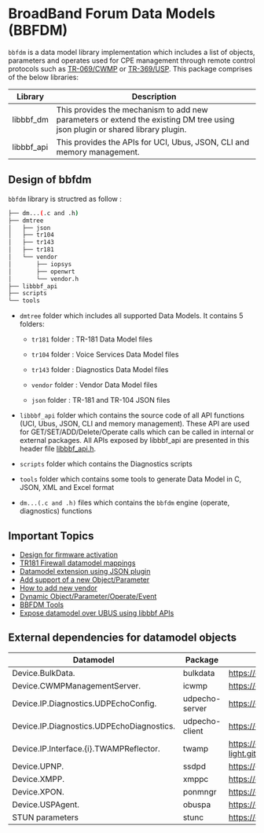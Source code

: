 # BroadBand Forum Data Models (BBFDM)

`bbfdm` is a data model library implementation which includes a list of objects, parameters and operates used for CPE management through remote control protocols such as [TR-069/CWMP](https://cwmp-data-models.broadband-forum.org/) or [TR-369/USP](https://usp.technology/).
This package comprises of the below libraries:

| Library |                    Description                    |
| ------- | ------------------------------------------------- |
| libbbf_dm | This provides the mechanism to add new parameters or extend the existing DM tree using json plugin or shared library plugin. |
| libbbf_api | This provides the APIs for UCI, Ubus, JSON, CLI and memory management. |

## Design of bbfdm

`bbfdm` library is structred as follow :


```bash
├── dm...(.c and .h)
├── dmtree
│   ├── json
│   ├── tr104
│   ├── tr143
│   ├── tr181
│   └── vendor
│       ├── iopsys
│       ├── openwrt
│       └── vendor.h
├── libbbf_api
├── scripts
└── tools
```

- `dmtree` folder which includes all supported Data Models. It contains 5 folders:

	- `tr181` folder : TR-181 Data Model files

	- `tr104` folder : Voice Services Data Model files

	- `tr143` folder : Diagnostics Data Model files

	- `vendor` folder : Vendor Data Model files

	- `json` folder : TR-181 and TR-104 JSON files

- `libbbf_api` folder which contains the source code of all API functions (UCI, Ubus, JSON, CLI and memory management). These API are used for GET/SET/ADD/Delete/Operate calls which can be called in internal or external packages.
All APIs exposed by libbbf_api are presented in this header file [libbbf_api.h](https://dev.iopsys.eu/iopsys/bbf/-/tree/devel/libbbf_api/include/libbbf_api.h).

- `scripts` folder which contains the Diagnostics scripts

- `tools` folder which contains some tools to generate Data Model in C, JSON, XML and Excel format

- `dm...(.c and .h)` files which contains the `bbfdm` engine (operate, diagnostics) functions


## Important Topics
* [Design for firmware activation](./docs/guide/activate_firmware.md)
* [TR181 Firewall datamodel mappings](./docs/guide/firewall.md)
* [Datamodel extension using JSON plugin](./docs/guide/json_plugin_v1.md)
* [Add support of a new Object/Parameter](./docs/guide/obj_param_extension.md)
* [How to add new vendor](./docs/guide/vendor.md)
* [Dynamic Object/Parameter/Operate/Event](./docs/guide/dynamic_dm.md)
* [BBFDM Tools](./docs/guide/tools.md)
* [Expose datamodel over UBUS using libbbf APIs](./docs/guide/dm_expose_over_ubus.md)


## External dependencies for datamodel objects

| Datamodel                                | Package        | Link                                         |
| ---------------------------------------- | -------------- | -------------------------------------------- |
| Device.BulkData.                         | bulkdata       | https://dev.iopsys.eu/iopsys/bulkdata.git    |
| Device.CWMPManagementServer.             | icwmp          | https://dev.iopsys.eu/iopsys/icwmp.git       |
| Device.IP.Diagnostics.UDPEchoConfig.     | udpecho-server | https://dev.iopsys.eu/iopsys/udpecho.git     |
| Device.IP.Diagnostics.UDPEchoDiagnostics.| udpecho-client | https://dev.iopsys.eu/iopsys/udpecho.git     |
| Device.IP.Interface.{i}.TWAMPReflector.  | twamp          | https://dev.iopsys.eu/iopsys/twamp-light.git |
| Device.UPNP.                             | ssdpd          | https://github.com/miniupnp/miniupnp.git     |
| Device.XMPP.                             | xmppc          | https://dev.iopsys.eu/iopsys/xmppc.git       |
| Device.XPON.                             | ponmngr        | https://dev.iopsys.eu/iopsys/ponmngr.git     |
| Device.USPAgent.                         | obuspa         | https://dev.iopsys.eu/fork/obuspa.git        |
| STUN parameters                          | stunc          | https://dev.iopsys.eu/iopsys/stunc.git       |
